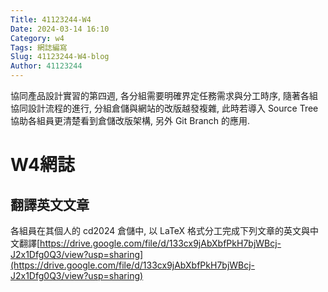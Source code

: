 ```yaml
---
Title: 41123244-W4
Date: 2024-03-14 16:10
Category: w4
Tags: 網誌編寫
Slug: 41123244-W4-blog
Author: 41123244
---
```


協同產品設計實習的第四週, 各分組需要明確界定任務需求與分工時序, 隨著各組協同設計流程的進行, 分組倉儲與網站的改版越發複雜, 此時若導入 Source Tree 協助各組員更清楚看到倉儲改版架構, 另外 Git Branch 的應用.

<!-- PELICAN_END_SUMMARY -->
# W4網誌
## 翻譯英文文章
各組員在其個人的 cd2024 倉儲中, 以 LaTeX 格式分工完成下列文章的英文與中文翻譯[https://drive.google.com/file/d/133cx9jAbXbfPkH7bjWBcj-J2x1Dfg0Q3/view?usp=sharing](https://drive.google.com/file/d/133cx9jAbXbfPkH7bjWBcj-J2x1Dfg0Q3/view?usp=sharing)
